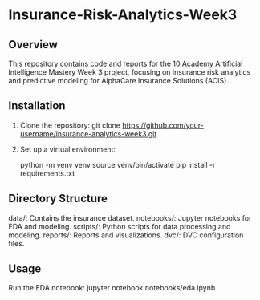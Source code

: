 # Insurance-Risk-Analytics-Week3

## Overview
This repository contains code and reports for the 10 Academy Artificial Intelligence Mastery Week 3 project, focusing on insurance risk analytics and predictive modeling for AlphaCare Insurance Solutions (ACIS).

## Installation
1. Clone the repository:
   git clone https://github.com/your-username/insurance-analytics-week3.git


2. Set up a virtual environment:

    python -m venv venv
    source venv/bin/activate
    pip install -r requirements.txt

## Directory Structure

data/: Contains the insurance dataset.
notebooks/: Jupyter notebooks for EDA and modeling.
scripts/: Python scripts for data processing and modeling.
reports/: Reports and visualizations.
dvc/: DVC configuration files.

## Usage

Run the EDA notebook:
    jupyter notebook notebooks/eda.ipynb
